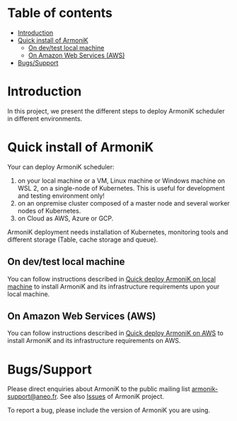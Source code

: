 # Table of contents
<!-- TODO: must be moved to the docs -->
- [Introduction](#introduction)
- [Quick install of ArmoniK](#quick-install-of-armonik)
    - [On dev/test local machine](#on-devtest-local-machine)
    - [On Amazon Web Services (AWS)](#on-amazon-web-services-aws)
- [Bugs/Support](#Bugs-support)

# Introduction

In this project, we present the different steps to deploy ArmoniK scheduler in different environments.

# Quick install of ArmoniK

Your can deploy ArmoniK scheduler:

1. on your local machine or a VM, Linux machine or Windows machine on WSL 2, on a single-node of Kubernetes. This is
   useful for development and testing environment only!
2. on an onpremise cluster composed of a master node and several worker nodes of Kubernetes.
3. on Cloud as AWS, Azure or GCP.

ArmoniK deployment needs installation of Kubernetes, monitoring tools and different storage (Table, cache storage and
queue).

## On dev/test local machine

You can follow instructions described in [Quick deploy ArmoniK on local machine](quick-deploy/localhost/README.md) to
install ArmoniK and its infrastructure requirements upon your local machine.

## On Amazon Web Services (AWS)

You can follow instructions described in [Quick deploy ArmoniK on AWS](quick-deploy/aws/README.md) to install ArmoniK
and its infrastructure requirements on AWS.

# Bugs/Support

Please direct enquiries about ArmoniK to the public mailing
list [armonik-support@aneo.fr](mailto:armonik-support@aneo.fr). See
also [Issues](https://github.com/aneoconsulting/ArmoniK/issues) of ArmoniK project.

To report a bug, please include the version of ArmoniK you are using.
